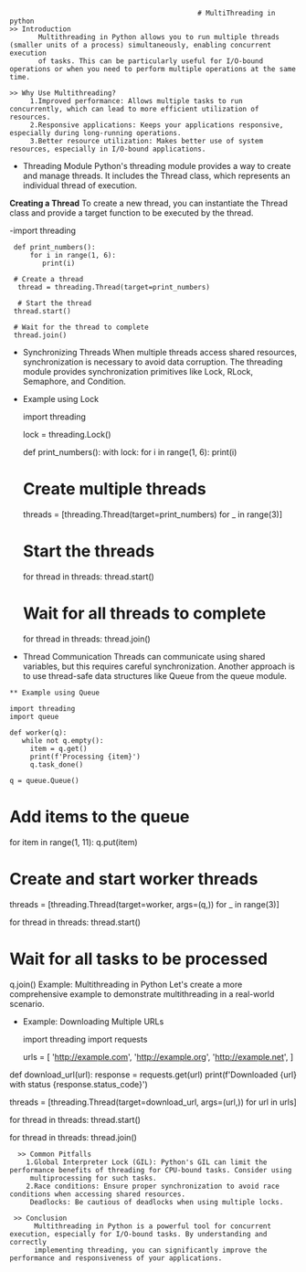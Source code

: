                                                   # MultiThreading in python
    >> Introduction
           Multithreading in Python allows you to run multiple threads (smaller units of a process) simultaneously, enabling concurrent execution 
           of tasks. This can be particularly useful for I/O-bound operations or when you need to perform multiple operations at the same time.

    >> Why Use Multithreading?
         1.Improved performance: Allows multiple tasks to run concurrently, which can lead to more efficient utilization of resources.
         2.Responsive applications: Keeps your applications responsive, especially during long-running operations.
         3.Better resource utilization: Makes better use of system resources, especially in I/O-bound applications.

  - Threading Module
     Python's threading module provides a way to create and manage threads. It includes the Thread class, which represents an individual thread of 
     execution.

 **Creating a Thread**
     To create a new thread, you can instantiate the Thread class and provide a target function to be executed by the thread.


 -import threading

     def print_numbers():
         for i in range(1, 6):
            print(i)

     # Create a thread
      thread = threading.Thread(target=print_numbers)

      # Start the thread
     thread.start()

     # Wait for the thread to complete
     thread.join()

 - Synchronizing Threads
        When multiple threads access shared resources, synchronization is necessary to avoid data corruption. The threading module provides 
      synchronization primitives like Lock, RLock, Semaphore, and Condition.

  - Example using Lock

    import threading

    lock = threading.Lock()

    def print_numbers():
        with lock:
           for i in range(1, 6):
             print(i)

    # Create multiple threads
     threads = [threading.Thread(target=print_numbers) for _ in range(3)]

    # Start the threads
    for thread in threads:
       thread.start()

     # Wait for all threads to complete
    for thread in threads:
      thread.join()

   - Thread Communication
       Threads can communicate using shared variables, but this requires careful synchronization. Another approach is to use thread-safe data 
        structures like Queue from the queue module.

    ** Example using Queue

    import threading
    import queue

    def worker(q):
       while not q.empty():
         item = q.get()
         print(f'Processing {item}')
         q.task_done()

    q = queue.Queue()

  # Add items to the queue
  for item in range(1, 11):
    q.put(item)

   # Create and start worker threads
   threads = [threading.Thread(target=worker, args=(q,)) for _ in range(3)]

   for thread in threads:
     thread.start()

  # Wait for all tasks to be processed
   q.join()
  Example: Multithreading in Python
    Let's create a more comprehensive example to demonstrate multithreading in a real-world scenario.

 - Example: Downloading Multiple URLs

   import threading
   import requests

   urls = [
    'http://example.com',
    'http://example.org',
    'http://example.net',
   ]

  def download_url(url):
     response = requests.get(url)
     print(f'Downloaded {url} with status {response.status_code}')

  threads = [threading.Thread(target=download_url, args=(url,)) for url in urls]

  for thread in threads:
    thread.start()

  for thread in threads:
    thread.join()

      >> Common Pitfalls
        1.Global Interpreter Lock (GIL): Python's GIL can limit the performance benefits of threading for CPU-bound tasks. Consider using 
         multiprocessing for such tasks.
        2.Race conditions: Ensure proper synchronization to avoid race conditions when accessing shared resources.
         Deadlocks: Be cautious of deadlocks when using multiple locks.

     >> Conclusion
          Multithreading in Python is a powerful tool for concurrent execution, especially for I/O-bound tasks. By understanding and correctly 
          implementing threading, you can significantly improve the performance and responsiveness of your applications.